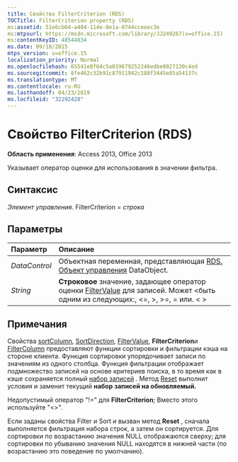 ```yaml
---
title: Свойство FilterCriterion (RDS)
TOCTitle: FilterCriterion property (RDS)
ms:assetid: 51e6cb64-a404-114e-8e1a-0744cceeec3e
ms:mtpsurl: https://msdn.microsoft.com/library/JJ249267(v=office.15)
ms:contentKeyID: 48544834
ms.date: 09/18/2015
mtps_version: v=office.15
localization_priority: Normal
ms.openlocfilehash: 65541e8f64c5a019679252246edbe8027130c4ed
ms.sourcegitcommit: 8fe462c32b91c87911942c188f3445e85a54137c
ms.translationtype: MT
ms.contentlocale: ru-RU
ms.lasthandoff: 04/23/2019
ms.locfileid: "32292428"
---
```

# <a name="filtercriterion-property-rds"></a>Свойство FilterCriterion (RDS)

**Область применения**: Access 2013, Office 2013

Указывает оператор оценки для использования в значении фильтра.

## <a name="syntax"></a>Синтаксис

*Элемент управления*. FilterCriterion = *строка*

## <a name="parameters"></a>Параметры

|Параметр|Описание|
|:--------|:----------|
|*DataControl* |Объектная переменная, представляющая [RDS. Объект управления](datacontrol-object-rds.md) DataObject.|
|*String* |**Строковое** значение, задающее оператор оценки [FilterValue](filtervalue-property-rds.md) для записей. Может \<быть одним из следующих:, \<=, \>, \>=, = или. \< \>|

## <a name="remarks"></a>Примечания

Свойства [sortColumn](sortcolumn-property-rds.md), [SortDirection](sortdirection-property-rds.md), [FilterValue](filtervalue-property-rds.md), **FilterCriterion**и [FilterColumn](filtercolumn-property-rds.md) предоставляют функции сортировки и фильтрации кэша на стороне клиента. Функция сортировки упорядочивает записи по значениям из одного столбца. Функция фильтрации отображает подмножество записей на основе критериев поиска, в то время как в кэше сохраняется полный [набор записей](recordset-object-ado.md) . Метод [Reset](reset-method-rds.md) выполнит условия и заменит текущий **набор** **записей на обновляемый.**

Недопустимый оператор "\!=" для **FilterCriterion**; Вместо этого используйте "\<\>".

Если заданы свойства Filter и Sort и вызван метод **Reset** , сначала выполняется фильтрация набора строк, а затем он сортируется. Для сортировки по возрастанию значения NULL отображаются сверху; для сортировки по убыванию значения NULL находятся в нижней части (по возрастанию это поведение по умолчанию).

